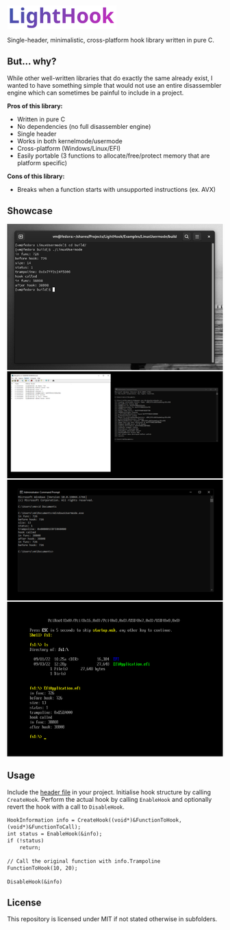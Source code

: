 ![logo](Assets/logo_small.png)

Single-header, minimalistic, cross-platform hook library written in pure C.

## But... why?
While other well-written libraries that do exactly the same already exist, I wanted to have something simple that would not use an entire disassembler engine which can sometimes be painful to include in a project. 

**Pros of this library:**
- Written in pure C
- No dependencies (no full disassembler engine)
- Single header
- Works in both kernelmode/usermode
- Cross-platform (Windows/Linux/EFI)
- Easily portable (3 functions to allocate/free/protect memory that are platform specific)

**Cons of this library:**
- Breaks when a function starts with unsupported instructions (ex. AVX)

## Showcase
![linux](Assets/linux_usermode.png)
![wink](Assets/windows_kernelmode.png)
![winu](Assets/windows_usermode.png)
![efi](Assets/efi_application.png)

## Usage
Include the [header file](https://github.com/SamuelTulach/LightHook/blob/main/Source/LightHook.h) in your project. Initialise hook structure by calling `CreateHook`. Perform the actual hook by calling `EnableHook` and optionally revert the hook with a call to `DisableHook`.

```
HookInformation info = CreateHook((void*)&FunctionToHook, (void*)&FunctionToCall);
int status = EnableHook(&info);
if (!status)
    return;

// Call the original function with info.Trampoline
FunctionToHook(10, 20);

DisableHook(&info)
```

## License
This repository is licensed under MIT if not stated otherwise in subfolders.
